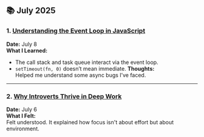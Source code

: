 ## 📚 July 2025

### 1. [Understanding the Event Loop in JavaScript](https://example.com)

**Date:** July 8  
**What I Learned:**

- The call stack and task queue interact via the event loop.
- `setTimeout(fn, 0)` doesn’t mean immediate.
  **Thoughts:**  
  Helped me understand some async bugs I’ve faced.

---

### 2. [Why Introverts Thrive in Deep Work](https://another-article.com)

**Date:** July 6  
**What I Felt:**  
Felt understood. It explained how focus isn't about effort but about environment.
